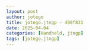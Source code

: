 ```yaml
---
layout: post
author: jotego
title: jotego.jtngp - 408f831
date: 2025-04-04
categories: [Handheld, jtngp]
tags: [jotego.jtngp]
---
```


